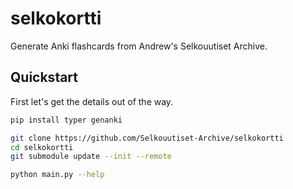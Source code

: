 # selkokortti
Generate Anki flashcards from Andrew's Selkouutiset Archive.

## Quickstart

First let's get the details out of the way.

```bash
pip install typer genanki

git clone https://github.com/Selkouutiset-Archive/selkokortti
cd selkokortti
git submodule update --init --remote

python main.py --help
```
